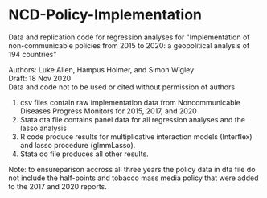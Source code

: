 # NCD-Policy-Implementation
Data and replication code for regression analyses for "Implementation of non-communicable policies from 2015 to 2020: a geopolitical analysis of 194 countries"

Authors: Luke Allen, Hampus Holmer, and Simon Wigley                                                                                                  
Draft: 18 Nov 2020                                                                                                                                    
Data and code not to be used or cited without permission of authors

1. csv files contain raw implementation data from Noncommunicable Diseases Progress Monitors for 2015, 2017, and 2020
2. Stata dta file contains panel data for all regression analyses and the lasso analysis
3. R code produce results for multiplicative interaction models (Interflex) and lasso procedure (glmmLasso).
4. Stata do file produces all other results.

Note: to ensureparison accross all three years the policy data in dta file do not include the half-points and tobacco mass media policy that were added to the 2017 and 2020 reports.
